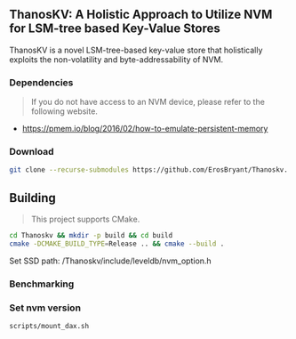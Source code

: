 ## ThanosKV: A Holistic Approach to Utilize NVM for LSM-tree based Key-Value Stores
ThanosKV is a novel LSM-tree-based key-value store that holistically exploits the non-volatility and byte-addressability of NVM.

### Dependencies
> If you do not have access to an NVM device, please refer to the following website.
- https://pmem.io/blog/2016/02/how-to-emulate-persistent-memory


### Download
```bash
git clone --recurse-submodules https://github.com/ErosBryant/Thanoskv.
```

## Building
> This project supports CMake.

```bash
cd Thanoskv && mkdir -p build && cd build
cmake -DCMAKE_BUILD_TYPE=Release .. && cmake --build .
```
Set SSD path: /Thanoskv/include/leveldb/nvm_option.h


### Benchmarking





### Set nvm version

```
scripts/mount_dax.sh
```



